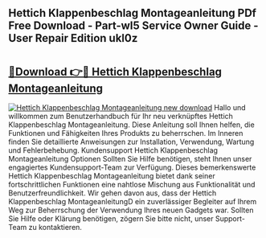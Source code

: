 ## Hettich Klappenbeschlag Montageanleitung PDf Free Download - Part-wI5 Service Owner Guide - User Repair Edition ukl0z

# <h2><a href="http://df7pr1.blite.top/?on=Hettich+Klappenbeschlag+Montageanleitung">🔗Download 👉🔴 Hettich Klappenbeschlag Montageanleitung</a></h2>

[![Hettich Klappenbeschlag Montageanleitung new download](https://i.imgur.com/lujVjoI.png)](http://df7pr1.blite.top/?on=Hettich+Klappenbeschlag+Montageanleitung)
Hallo und willkommen zum Benutzerhandbuch für Ihr neu verknüpftes Hettich Klappenbeschlag Montageanleitung. Diese Anleitung soll Ihnen helfen, die Funktionen und Fähigkeiten Ihres Produkts zu beherrschen. Im Inneren finden Sie detaillierte Anweisungen zur Installation, Verwendung, Wartung und Fehlerbehebung. Kundensupport Hettich Klappenbeschlag Montageanleitung Optionen Sollten Sie Hilfe benötigen, steht Ihnen unser engagiertes Kundensupport-Team zur Verfügung. Dieses bemerkenswerte Hettich Klappenbeschlag Montageanleitung bietet dank seiner fortschrittlichen Funktionen eine nahtlose Mischung aus Funktionalität und Benutzerfreundlichkeit. Wir gehen davon aus, dass der Hettich Klappenbeschlag MontageanleitungD ein zuverlässiger Begleiter auf Ihrem Weg zur Beherrschung der Verwendung Ihres neuen Gadgets war. Sollten Sie Hilfe oder Klärung benötigen, zögern Sie bitte nicht, unser Support-Team zu kontaktieren.
